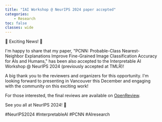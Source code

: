 ```yaml
---
title: "IAI Workshop @ NeurIPS 2024 paper accepted"
categories: 
    - Research
toc: false
classes: wide
---
```


🎉 Exciting News! 🎉

I'm happy to share that my paper, "PCNN: Probable-Class Nearest-Neighbor Explanations Improve Fine-Grained Image Classification Accuracy for AIs and Humans," has been also accepted to the Interpretable AI Workshop @ NeurIPS 2024 (previously accepted at TMLR)!

A big thank you to the reviewers and organizers for this opportunity. I'm looking forward to presenting in Vancouver this December and engaging with the community on this exciting work!

For those interested, the final reviews are available on [OpenReview](https://openreview.net/forum?id=vcySq1WUeL#discussion).

See you all at NeurIPS 2024! 🙌

#NeurIPS2024 #InterpretableAI #PCNN #AIresearch